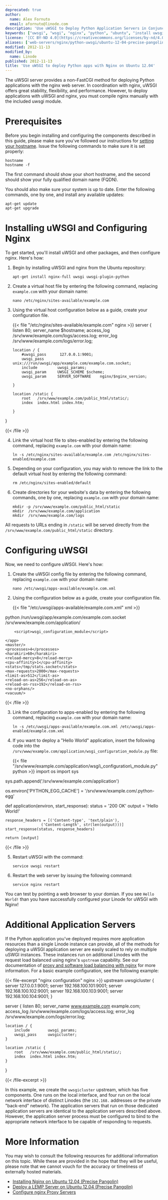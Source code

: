 ```yaml
---
deprecated: true
author:
  name: Alex Fornuto
  email: afornuto@linode.com
description: 'Use uWSGI to Deploy Python Application Servers in Conjunction with Nginx.'
keywords: ["uwsgi", "wsgi", "nginx", "python", "ubuntu", "install uwsgi", "deploy python applications with nginx", "virtual host"]
license: '[CC BY-ND 4.0](https://creativecommons.org/licenses/by-nd/4.0)'
aliases: ['web-servers/nginx/python-uwsgi/ubuntu-12-04-precise-pangolin/','websites/nginx/wsgi-using-uwsgi-and-nginx-on-ubuntu-12-04-precise-pangolin/index.cfm/','websites/nginx/wsgi-using-uwsgi-and-nginx-on-ubuntu-12-04-precise-pangolin/','websites/nginx/how-to-install-uwsgi-with-nginx-on-ubuntu-12-04-precise-pangolin/','websites/nginx/use-uwsgi-to-deploy-Python-apps-with-nginx-on-ubuntu-12-04/']
modified: 2012-11-13
modified_by:
  name: Linode
published: 2012-11-13
title: 'Use uWSGI to deploy Python apps with Nginx on Ubuntu 12.04'
---
```


The uWSGI server provides a non-FastCGI method for deploying Python applications with the nginx web server. In coordination with nginx, uWSGI offers great stability, flexibility, and performance. However, to deploy applications with uWSGI and nginx, you must compile nginx manually with the included uwsgi module.

# Prerequisites

Before you begin installing and configuring the components described in this guide, please make sure you've followed our instructions for [setting your hostname](/docs/getting-started#setting-the-hostname). Issue the following commands to make sure it is set properly:

    hostname
    hostname -f

The first command should show your short hostname, and the second should show your fully qualified domain name (FQDN).

You should also make sure your system is up to date. Enter the following commands, one by one, and install any available updates:

    apt-get update
    apt-get upgrade

# Installing uWSGI and Configuring Nginx

To get started, you'll install uWSGI and other packages, and then configure nginx. Here's how:

1.  Begin by installing uWSGI and nginx from the Ubuntu repository:

        apt-get install nginx-full uwsgi uwsgi-plugin-python

2.  Create a virtual host file by entering the following command, replacing `example.com` with your domain name:

        nano /etc/nginx/sites-available/example.com

3.  Using the virtual host configuration below as a guide, create your configuration file.

    {{< file "/etc/nginx/sites-available/example.com" nginx >}}
server {
        listen          80;
        server_name     $hostname;
        access_log /srv/www/example.com/logs/access.log;
        error_log /srv/www/example.com/logs/error.log;

        location / {
            #uwsgi_pass      127.0.0.1:9001;
            uwsgi_pass      unix:///run/uwsgi/app/example.com/example.com.socket;
            include         uwsgi_params;
            uwsgi_param     UWSGI_SCHEME $scheme;
            uwsgi_param     SERVER_SOFTWARE    nginx/$nginx_version;

        }

        location /static {
            root   /srv/www/example.com/public_html/static/;
            index  index.html index.htm;

        }

}

{{< /file >}}

4.  Link the virtual host file to sites-enabled by entering the following command, replacing `example.com` with your domain name:

        ln -s /etc/nginx/sites-available/example.com /etc/nginx/sites-enabled/example.com

5.  Depending on your configuration, you may wish to remove the link to the default virtual host by entering the following command:

        rm /etc/nginx/sites-enabled/default

6.  Create directories for your website's data by entering the following commands, one by one, replacing `example.com` with your domain name:

        mkdir -p /srv/www/example.com/public_html/static
        mkdir  /srv/www/example.com/application
        mkdir  /srv/www/example.com/logs

All requests to URLs ending in `/static` will be served directly from the `/srv/www/example.com/public_html/static` directory.

# Configuring uWSGI

Now, we need to configure uWSGI. Here's how:

1.  Create the uWSGI config file by entering the following command, replacing `example.com` with your domain name:

        nano /etc/uwsgi/apps-available/example.com.xml

2.  Using the configuration below as a guide, create your configuration file.

    {{< file "/etc/uwsgi/apps-available/example.com.xml" xml >}}
<uwsgi>
    <plugin>python</plugin>
    <socket>/run/uwsgi/app/example.com/example.com.socket</socket>
    <pythonpath>/srv/www/example.com/application/</pythonpath>
    <app mountpoint="/">

        <script>wsgi_configuration_module</script>

    </app>
    <master/>
    <processes>4</processes>
    <harakiri>60</harakiri>
    <reload-mercy>8</reload-mercy>
    <cpu-affinity>1</cpu-affinity>
    <stats>/tmp/stats.socket</stats>
    <max-requests>2000</max-requests>
    <limit-as>512</limit-as>
    <reload-on-as>256</reload-on-as>
    <reload-on-rss>192</reload-on-rss>
    <no-orphans/>
    <vacuum/>
</uwsgi>

{{< /file >}}


3.  Link the configuration to apps-enabled by entering the following command, replacing `example.com` with your domain name:

        ln -s /etc/uwsgi/apps-available/example.com.xml /etc/uwsgi/apps-enabled/example.com.xml

4.  If you want to deploy a "Hello World" application, insert the following code into the `/srv/www/example.com/application/wsgi_configuration_module.py` file:

    {{< file "/srv/www/example.com/application/wsgi\\_configuration\\_module.py" python >}}
import os
import sys

sys.path.append('/srv/www/example.com/application')

os.environ['PYTHON_EGG_CACHE'] = '/srv/www/example.com/.python-egg'

def application(environ, start_response):
    status = '200 OK'
    output = 'Hello World!'

    response_headers = [('Content-type', 'text/plain'),
                    ('Content-Length', str(len(output)))]
    start_response(status, response_headers)

    return [output]

{{< /file >}}

5.  Restart uWSGI with the command:

        service uwsgi restart

6.  Restart the web server by issuing the following command:

        service nginx restart

You can test by pointing a web browser to your domian. If you see `Hello World!` than you have successfully configured your Linode for uWSGI with Nginx!

# Additional Application Servers

If the Python application you've deployed requires more application resources than a single Linode instance can provide, all of the methods for deploying a uWSGI application server are easily scaled to rely on multiple uSWGI instances. These instances run on additional Linodes with the request load balanced using nginx's `upstream` capability. See our documentation of [proxy and software load balancing with nginx](/docs/uptime/loadbalancing/how-to-use-nginx-as-a-front-end-proxy-server-and-software-load-balancer) for more information. For a basic example configuration, see the following example:

{{< file-excerpt "nginx configuration" nginx >}}
upstream uwsgicluster {
     server 127.0.0.1:9001;
     server 192.168.100.101:9001;
     server 192.168.100.102:9001;
     server 192.168.100.103:9001;
     server 192.168.100.104:9001;
}

server {
    listen   80;
    server_name www.example.com example.com;
    access_log /srv/www/example.com/logs/access.log;
    error_log /srv/www/example.com/logs/error.log;

    location / {
        include        uwsgi_params;
        uwsgi_pass     uwsgicluster;
    }

    location /static {
        root   /srv/www/example.com/public_html/static/;
        index  index.html index.htm;
    }
}

{{< /file-excerpt >}}


In this example, we create the `uwsgicluster` upstream, which has five components. One runs on the local interface, and four run on the local network interface of distinct Linodes (the `192.168.` addresses or the private "back-end" network). The application servers that run on those dedicated application servers are identical to the application servers described above. However, the application server process must be configured to bind to the appropriate network interface to be capable of responding to requests.

# More Information

You may wish to consult the following resources for additional information on this topic. While these are provided in the hope that they will be useful, please note that we cannot vouch for the accuracy or timeliness of externally hosted materials.

- [Installing Nginx on Ubuntu 12.04 (Precise Pangolin)](/docs/websites/apache/apache-2-web-server-on-ubuntu-12-04-lts-precise-pangolin)
- [Deploy a LEMP Server on Ubuntu 12.04 (Precise Pangolin)](/docs/lemp-guides/ubuntu-12-04-precise-pangolin)
- [Configure nginx Proxy Servers](/docs/uptime/loadbalancing/how-to-use-nginx-as-a-front-end-proxy-server-and-software-load-balancer)

